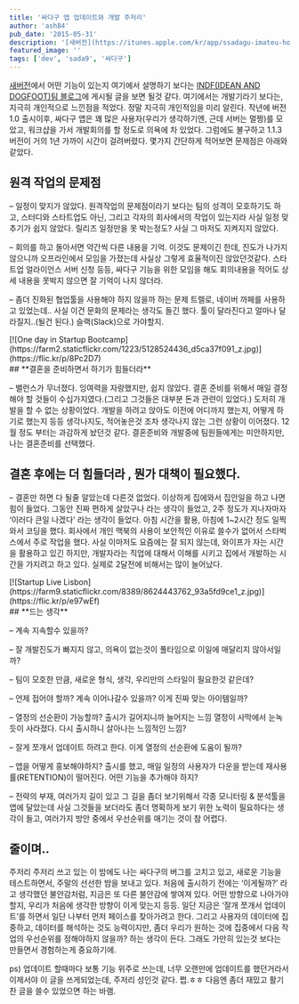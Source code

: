 ```yaml
---
title: '싸다구 앱 업데이트와 개발 주저리'
author: 'ash84'
pub_date: '2015-05-31'
description: '[새버전](https://itunes.apple.com/kr/app/ssadagu-imateu-hompeulleoseu/id903061010?mt=8)에서 어떤 기능이 있는지 여기에서 설명하기 보다는 [INDF(IDEAN AND DOGFOOT)팀 블로그](http://blog.indf.net/)에 게시될 글을 보면 될것 같다. 여기에서는 개발기라기 보다는, 지극히 개인적으로 느낀점을 적었다. 정말 지극히 개인적임을 미리 알린다. 작년에 버전 1.0 출시이후, 싸다구 앱은 꽤 많은 사용자(우리가 생각하기엔, 근데 서버는 멀쩡)를 모'
featured_image: ''
tags: ['dev', 'sada9', '싸다구']
---
```



[새버전](https://itunes.apple.com/kr/app/ssadagu-imateu-hompeulleoseu/id903061010?mt=8)에서 어떤 기능이 있는지 여기에서 설명하기 보다는 [INDF(IDEAN AND DOGFOOT)팀 블로그](http://blog.indf.net/)에 게시될 글을 보면 될것 같다. 여기에서는 개발기라기 보다는, 지극히 개인적으로 느낀점을 적었다. 정말 지극히 개인적임을 미리 알린다. 작년에 버전 1.0 출시이후, 싸다구 앱은 꽤 많은 사용자(우리가 생각하기엔, 근데 서버는 멀쩡)를 모았고, 워크샵을 가서 개발회의를 할 정도로 의욕에 차 있었다. 그럼에도 불구하고 1.1.3 버전이 거의 1년 가까이 시간이 걸려버렸다. 몇가지 간단하게 적어보면 문제점은 아래와 같았다.


## **원격 작업의 문제점**

 – 일정이 맞지가 않았다. 원격작업의 문제점이라기 보다는 팀의 성격이 모호하기도 하고, 스터디와 스타트업도 아닌, 그리고 각자의 회사에서의 작업이 있는지라 사실 일정 맞추기가 쉽지 않았다. 릴리즈 일정만을 못 박는정도? 사실 그 마저도 지켜지지 않았다.

– 회의를 하고 돌아서면 약간씩 다른 내용을 기억. 이것도 문제이긴 한데, 진도가 나가지 않으니까 오프라인에서 모임을 가졌는데 사실상 그렇게 효율적이진 않았던것같다. 스타트업 얼라이언스 서버 신청 등등, 싸다구 기능을 위한 모임을 해도 회의내용을 적어도 상세 내용을 못박지 않으면 잘 기억이 나지 않더라.

– 좀더 진화된 협업툴을 사용해야 하지 않을까 하는 문제 트렐로, 네이버 까페를 사용하고 있었는데.. 사실 이건 문화의 문제라는 생각도 들긴 했다. 툴이 달라진다고 얼마나 달라질지..(될건 된다.) 슬랙(Slack)으로 가야할지.

<div class="jetpack-video-wrapper">[![One day in Startup Bootcamp](https://farm2.staticflickr.com/1223/5128524436_d5ca37f091_z.jpg)](https://flic.kr/p/8Pc2D7)</div>
## **결혼을 준비하면서 하기가 힘들더라**

– 밸런스가 무너졌다. 잉여력을 자랑했지만, 쉽지 않았다. 결혼 준비를 위해서 매일 결정해야 할 것들이 수십가지였다.(그리고 그것들은 대부분 돈과 관련이 있었다.) 도저히 개발을 할 수 없는 상황이었다. 개발을 하려고 앉아도 이전에 어디까지 했는지, 어떻게 하기로 했는지 등등 생각나지도, 적어놓은것 조차 생각나지 않는 그런 상황이 이어졌다. 12월 정도 부터는 과감하게 놨던것 같다. 결혼준비와 개발중에 팀원들에게는 미안하지만, 나는 결혼준비를 선택했다.


## **결혼 후에는 더 힘들더라 , 뭔가 대책이 필요했다.**

– 결혼만 하면 다 될줄 알았는데 다른것 없었다. 이상하게 집에와서 집안일을 하고 나면 힘이 들었다. 그동안 진짜 편하게 살았구나 라는 생각이 들었고, 2주 정도가 지나자마자 ‘이러다 큰일 나겠다’ 라는 생각이 들었다. 아침 시간을 활용, 아침에 1~2시간 정도 일찍와서 코딩을 했다. 회사에서 개인 맥북의 사용이 보안적인 이유로 쓸수가 없어서 스타벅스에서 주로 작업을 했다. 사실 이마저도 요즘에는 잘 되지 않는데, 와이프가 자는 시간을 활용하고 있긴 하지만, 개발자라는 직업에 대해서 이해를 시키고 집에서 개발하는 시간을 가지려고 하고 있다. 실제로 2달전에 비해서는 많이 늘어났다.

<div class="jetpack-video-wrapper">[![Startup Live Lisbon](https://farm9.staticflickr.com/8389/8624443762_93a5fd9ce1_z.jpg)](https://flic.kr/p/e97wEf)</div>
## **드는 생각**

– 계속 지속할수 있을까?

– 잘 개발진도가 빠지지 않고, 의욕이 없는것이 풀타임으로 이일에 매달리지 않아서일까?

– 팀이 모호한 만큼, 새로운 형식, 생각, 우리만의 스타일이 필요한것 같은데?

– 언제 접어야 할까? 계속 이어나갈수 있을까? 이게 진짜 맞는 아이템일까?

– 열정의 선순환이 가능할까? 출시가 길어지니까 늘어지는 느낌 열정이 사막에서 눈녹듯이 사라졌다. 다시 출시하니 살아나는 느낌적인 느낌?

– 잘게 쪼개서 업데이트 하려고 한다. 이게 열정의 선순환에 도움이 될까?

– 앱을 어떻게 홍보해야하지? 출시를 했고, 매일 일정의 사용자가 다운을 받는데 재사용률(RETENTION)이 떨어진다. 어떤 기능을 추가해야 하지?

– 전략의 부재, 여러가지 길이 있고 그 길을 좀더 보기위해서 각종 모니터링 & 분석툴을 앱에 달았는데 사실 그것들을 보더라도 좀더 명확하게 보기 위한 노력이 필요하다는 생각이 들고, 여러가지 방안 중에서 우선순위를 매기는 것이 참 어렵다.


## **줄이며..**

주저리 주저리 쓰고 있는 이 밤에도 나는 싸다구의 버그를 고치고 있고, 새로운 기능을 테스트하면서, 주말의 선선한 밤을 보내고 있다. 처음에 출시하기 전에는 ‘이게될까?’ 라고 생각했던 불안감처럼, 지금은 또 다른 불안감에 쌓여져 있다. 어떤 방향으로 나아가야 할지, 우리가 처음에 생각한 방향이 이게 맞는지 등등. 일단 지금은 ‘잘개 쪼개서 업데이트’를 하면서 일단 나부터 먼저 페이스를 찾아가려고 한다. 그리고 사용자의 데이터에 집중하고, 데이터를 해석하는 것도 능력이지만, 좀더 우리가 원하는 것에 집중에서 다음 작업의 우선순위를 정해야하지 않을까? 하는 생각이 든다. 그래도 가만히 있는것 보다는 만들면서 경험하는게 중요하기에.

ps) 업데이트 할때마다 보통 기능 위주로 쓰는데, 너무 오랜만에 업데이트를 했던거라서 이제서야 이 글을 쓰게되었는데, 주저리 성인것 같다. 쩝.ㅎㅎ 다음엔 좀더 재밌고 활기찬 글을 쓸수 있었으면 하는 바램.



